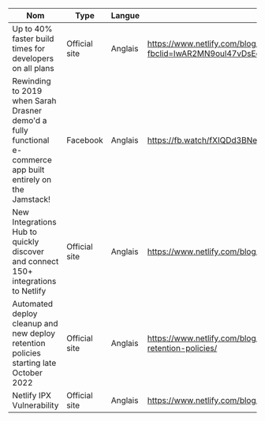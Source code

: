 
| Nom                                                                                                           | Type          | Langue  | Lien                                                                                                                           | Description | Tags | Note |
|---------------------------------------------------------------------------------------------------------------|---------------|---------|--------------------------------------------------------------------------------------------------------------------------------|-------------|------|------|
| Up to 40% faster build times for developers on all plans                                                      | Official site | Anglais | https://www.netlify.com/blog/up-to-40-faster-build-times/?fbclid=IwAR2MN9oul47vDsEd2PukJhpqD465yNHPw_hOzWZWMalt3Zby1FFKCVfQIq4 |             |      | 4/5  |
| Rewinding to 2019 when Sarah Drasner demo'd a fully functional e-commerce app built entirely on the Jamstack! | Facebook      | Anglais | https://fb.watch/fXIQDd3BNe/                                                                                                   |             |      |      |
| New Integrations Hub to quickly discover and connect 150+ integrations to Netlify                             | Official site | Anglais | https://www.netlify.com/blog/new-integrations-hub-to-quickly-connect-dev-tools/                                                |             |      |      |
| Automated deploy cleanup and new deploy retention policies starting late October 2022                         | Official site | Anglais | https://www.netlify.com/blog/automated-deploy-cleanup-and-new-deploy-retention-policies/                                       |             |      |      |
| Netlify IPX Vulnerability                                                                                     | Official site | Anglais | https://www.netlify.com/blog/netlify-ipx-vulnerability/                                                                        |             |      |      |